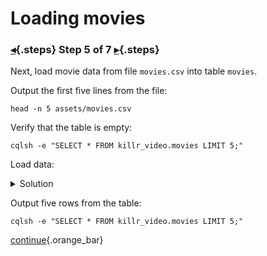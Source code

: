 <div class="top">

# Loading movies
### [◂](command:katapod.loadPage?step4){.steps} Step 5 of 7 [▸](command:katapod.loadPage?step6){.steps}
</div>

Next, load movie data from file `movies.csv` 
into table `movies`. 

Output the first five lines from the file:
```
head -n 5 assets/movies.csv
```

Verify that the table is empty:
```
cqlsh -e "SELECT * FROM killr_video.movies LIMIT 5;"
```

Load data:
<details>
  <summary>Solution</summary>

```
dsbulk load -url assets/movies.csv       \
            -k killr_video        \
            -t movies             \
            -header true          \
            -m "movie_id=id,      \
                title=title,      \
                year=year,        \
                duration=duration,\
                country=country"  \
            -logDir /tmp/logs
```

</details>

Output five rows from the table:
```
cqlsh -e "SELECT * FROM killr_video.movies LIMIT 5;"
```

[continue](command:katapod.loadPage?step6){.orange_bar}